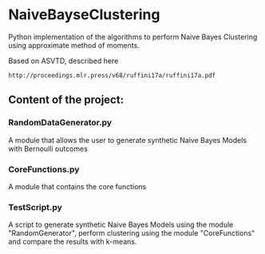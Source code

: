 # NaiveBayseClustering

Python implementation of the algorithms to perform Naive Bayes Clustering using approximate method of moments.

Based on ASVTD, described here

    http://proceedings.mlr.press/v68/ruffini17a/ruffini17a.pdf

## Content of the project:

### RandomDataGenerator.py

A module that allows the user to generate synthetic Naive Bayes Models with Bernoulli outcomes

### CoreFunctions.py

A module that contains the core functions 


### TestScript.py

A script to generate synthetic Naive Bayes Models using the module "RandomGenerator", perform clustering
 using the module "CoreFunctions" and compare the results with k-means.
